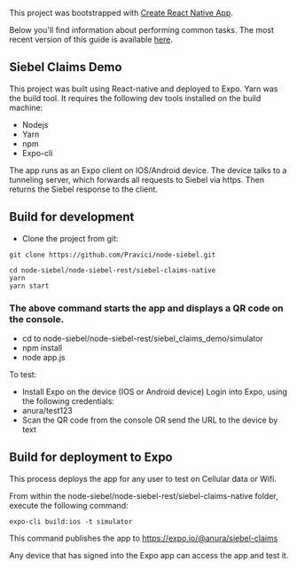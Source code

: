 This project was bootstrapped with [Create React Native App](https://github.com/react-community/create-react-native-app).

Below you'll find information about performing common tasks. The most recent version of this guide is available [here](https://github.com/react-community/create-react-native-app/blob/master/react-native-scripts/template/README.md).

## Siebel Claims Demo

This project was built using React-native and deployed to Expo. Yarn was the build tool.
It requires the following dev tools installed on the build machine:
 - Nodejs
 - Yarn
 - npm
 - Expo-cli

 The app runs as an Expo client on IOS/Android device. The device talks to a tunneling server, which forwards all requests to Siebel via https. Then returns the Siebel response to the client.

## Build for development

- Clone the project from git:
```
git clone https://github.com/Pravici/node-siebel.git

cd node-siebel/node-siebel-rest/siebel-claims-native
yarn
yarn start
```

### The above command starts the app and displays a QR code on the console.

- cd to node-siebel/node-siebel-rest/siebel_claims_demo/simulator
 - npm install
 - node app.js

To test:
 - Install Expo on the device (IOS or Android device)
  Login into Expo, using the following credentials:
  - anura/test123
 - Scan the QR code from the console OR send the URL to the device by text

 ## Build for deployment to Expo
 This process deploys the app for any user to test on Cellular data or Wifi.

 From within the node-siebel/node-siebel-rest/siebel-claims-native folder, execute the following command:
 ```
 expo-cli build:ios -t simulator
 ```

 This command publishes the app to https://expo.io/@anura/siebel-claims

 Any device that has signed into the Expo app can access the app and test it.

